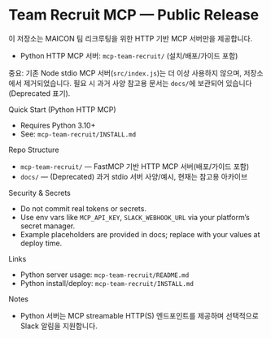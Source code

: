 # Team Recruit MCP — Public Release

이 저장소는 MAICON 팀 리크루팅을 위한 HTTP 기반 MCP 서버만을 제공합니다.

- Python HTTP MCP 서버: `mcp-team-recruit/` (설치/배포/가이드 포함)

중요: 기존 Node stdio MCP 서버(`src/index.js`)는 더 이상 사용하지 않으며, 저장소에서 제거되었습니다. 필요 시 과거 사양 참고용 문서는 `docs/`에 보관되어 있습니다(Deprecated 표기).

Quick Start (Python HTTP MCP)
- Requires Python 3.10+
- See: `mcp-team-recruit/INSTALL.md`

Repo Structure
- `mcp-team-recruit/` — FastMCP 기반 HTTP MCP 서버(배포/가이드 포함)
- `docs/` — (Deprecated) 과거 stdio 서버 사양/예시, 현재는 참고용 아카이브

Security & Secrets
- Do not commit real tokens or secrets.
- Use env vars like `MCP_API_KEY`, `SLACK_WEBHOOK_URL` via your platform’s secret manager.
- Example placeholders are provided in docs; replace with your values at deploy time.

Links
- Python server usage: `mcp-team-recruit/README.md`
- Python install/deploy: `mcp-team-recruit/INSTALL.md`

Notes
- Python 서버는 MCP streamable HTTP(S) 엔드포인트를 제공하며 선택적으로 Slack 알림을 지원합니다.
